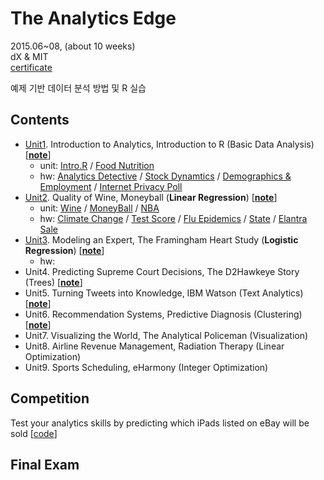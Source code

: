 # The Analytics Edge

2015.06~08, (about 10 weeks) <br>
dX & MIT <br>
[certificate](https://verify.edx.org/cert/09ffe13ef22f4893b4440cae52290bd6)

예제 기반 데이터 분석 방법 및 R 실습

## Contents

* [Unit1](https://github.com/gritmind/review/tree/master/media/class/analytics-edge/contents/unit1). Introduction to Analytics, Introduction to R (Basic Data Analysis) [[**note**](https://1drv.ms/w/s!AllPqyV9kKUruQ-jKFW-WCGhyIfc)]
   * unit: [Intro.R](http://htmlpreview.github.io/?https://raw.githubusercontent.com/gritmind/review/master/media/class/analytics-edge/contents/unit1/introduction.html) / [Food Nutrition](http://htmlpreview.github.io/?https://raw.githubusercontent.com/gritmind/review/master/media/class/analytics-edge/contents/unit1/Unit1_Recitation.html)
   * hw: [Analytics Detective](http://htmlpreview.github.io/?https://raw.githubusercontent.com/gritmind/review/master/media/class/analytics-edge/contents/unit1/A1-1_AN_ANALYTICAL_DETECTIVE.html) / [Stock Dynamtics](http://htmlpreview.github.io/?https://raw.githubusercontent.com/gritmind/review/master/media/class/analytics-edge/contents/unit1/A1-2_STOCK_DYNAMICS.html) / [Demographics & Employment](http://htmlpreview.github.io/?https://raw.githubusercontent.com/gritmind/review/master/media/class/analytics-edge/contents/unit1/A1-3_DEMOGRAPHICS_AND_EMPLOYMENT_IN_THE_UNITED_STATES.html) / [Internet Privacy Poll](http://htmlpreview.github.io/?https://raw.githubusercontent.com/gritmind/review/master/media/class/analytics-edge/contents/unit1/A1-4_INTERNET_PRIVACY_POLL.html)
* [Unit2](https://github.com/gritmind/review/tree/master/media/class/analytics-edge/contents/unit2). Quality of Wine, Moneyball (**Linear Regression**) [[**note**](https://1drv.ms/w/s!AllPqyV9kKUrunVLv5zmfiAgy0S6)]
   * unit: [Wine](http://htmlpreview.github.io/?https://raw.githubusercontent.com/gritmind/review/master/media/class/analytics-edge/contents/unit2/Unit2_WineRegression.html) / [MoneyBall](http://htmlpreview.github.io/?https://raw.githubusercontent.com/gritmind/review/master/media/class/analytics-edge/contents/unit2/Unit2_Moneyball.html) / [NBA](http://htmlpreview.github.io/?https://raw.githubusercontent.com/gritmind/review/master/media/class/analytics-edge/contents/unit2/Unit2_Recitation.html)
   * hw: [Climate Change](http://htmlpreview.github.io/?https://raw.githubusercontent.com/gritmind/review/master/media/class/analytics-edge/contents/unit2/A2-1_CLIMATE_CHANGE.html) / [Test Score](http://htmlpreview.github.io/?https://raw.githubusercontent.com/gritmind/review/master/media/class/analytics-edge/contents/unit2/A2-2_READING_TEST_SCORES.html) / [Flu Epidemics](http://htmlpreview.github.io/?https://raw.githubusercontent.com/gritmind/review/master/media/class/analytics-edge/contents/unit2/A2-3_DETECTING_FLU_EPIDEMICS_VIA_SEARCH_ENGINE_QUERY_DATA.html) / [State](http://htmlpreview.github.io/?https://raw.githubusercontent.com/gritmind/review/master/media/class/analytics-edge/contents/unit2/A2-4_STATE_DATA.html) / [Elantra Sale](http://htmlpreview.github.io/?https://raw.githubusercontent.com/gritmind/review/master/media/class/analytics-edge/contents/unit2/A2-5_FORECASTING_ELANTRA_SALES.html)
* [Unit3](https://github.com/gritmind/review/tree/master/media/class/analytics-edge/contents/unit3). Modeling an Expert, The Framingham Heart Study (**Logistic Regression**) [[**note**](https://1drv.ms/w/s!AllPqyV9kKUruxBBp3gLG4uz7tqb)]
   * hw: 
* Unit4. Predicting Supreme Court Decisions, The D2Hawkeye Story (Trees) [[**note**](https://1drv.ms/w/s!AllPqyV9kKUrwWAj0J7Pym-1bVlg)]
* Unit5. Turning Tweets into Knowledge, IBM Watson (Text Analytics) [[**note**](https://1drv.ms/w/s!AllPqyV9kKUrwV6wx2xXfCA8V8nw)]
* Unit6. Recommendation Systems, Predictive Diagnosis (Clustering) [[**note**](https://1drv.ms/w/s!AllPqyV9kKUrwV_QjWVnoJ-RvGuR)]
* Unit7. Visualizing the World, The Analytical Policeman (Visualization)
* Unit8. Airline Revenue Management, Radiation Therapy (Linear Optimization)
* Unit9. Sports Scheduling, eHarmony (Integer Optimization)

## Competition	
Test your analytics skills by predicting which iPads listed on eBay will be sold [[code](https://github.com/gritmind/review/tree/master/media/class/analytics-edge/competition)]

## Final Exam


